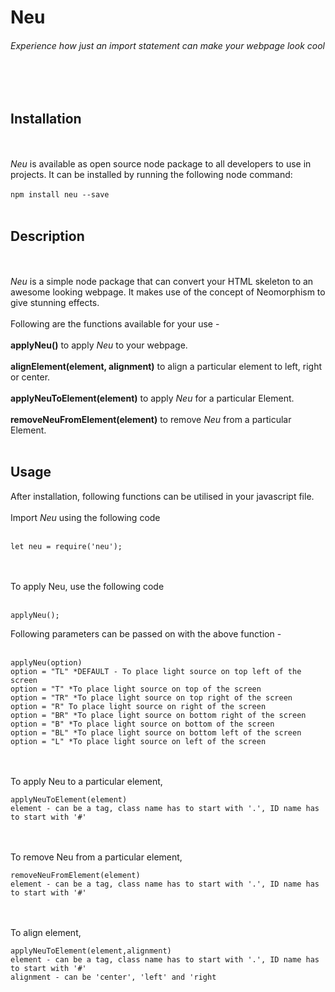 # Neu
###### Experience how just an import statement can make your webpage look cool
<br/><br/>

## Installation
<br/><br/>
*Neu* is available as open source node package to all developers to use in projects.
It can be installed by running the following node command: <br/><br/>
```npm install neu --save```
<br/><br/>

## Description
<br/><br/>
*Neu* is a simple node package that can convert your HTML skeleton to an awesome looking webpage. It makes use of the concept of Neomorphism to give stunning effects.
<br/><br/>
Following are the functions available for your use - 
<br/><br/>
**applyNeu()** to apply *Neu* to your webpage.
<br/><br/>
**alignElement(element, alignment)** to align a particular element to left, right or center.
<br/><br/>
**applyNeuToElement(element)** to apply *Neu* for a particular Element.
<br/><br/>
**removeNeuFromElement(element)** to remove *Neu* from a particular Element.
<br/><br/>

## Usage
After installation, following functions can be utilised in your javascript file.<br/><br/>
Import *Neu* using the following code<br/><br/>
```
let neu = require('neu');
```
<br/><br/>
To apply Neu, use the following code <br/><br/>
```
applyNeu();
```
Following parameters can be passed on with the above function - <br/><br/>
```
applyNeu(option)
option = "TL" *DEFAULT - To place light source on top left of the screen
option = "T" *To place light source on top of the screen
option = "TR" *To place light source on top right of the screen
option = "R" To place light source on right of the screen
option = "BR" *To place light source on bottom right of the screen
option = "B" *To place light source on bottom of the screen
option = "BL" *To place light source on bottom left of the screen
option = "L" *To place light source on left of the screen
```
<br/><br/>
To apply Neu to a particular element,
```
applyNeuToElement(element)
element - can be a tag, class name has to start with '.', ID name has to start with '#'
```
<br/><br/>
To remove Neu from a particular element,
```
removeNeuFromElement(element)
element - can be a tag, class name has to start with '.', ID name has to start with '#'
```
<br/><br/>
To align element,
```
applyNeuToElement(element,alignment)
element - can be a tag, class name has to start with '.', ID name has to start with '#'
alignment - can be 'center', 'left' and 'right
```
